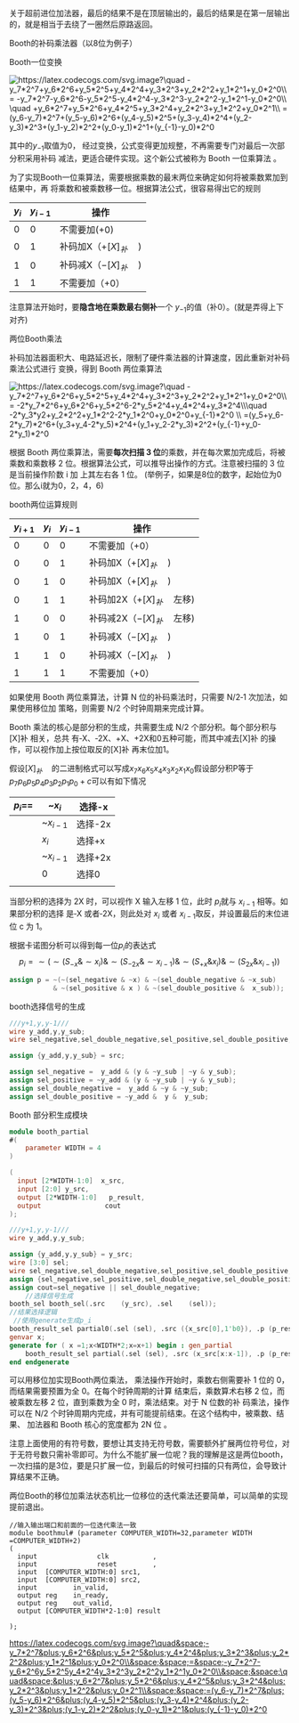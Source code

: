 关于超前进位加法器，最后的结果不是在顶层输出的，最后的结果是在第一层输出的，就是相当于去绕了一圈然后原路返回。

Booth的补码乘法器（以8位为例子）

Booth一位变换

  <img src="https://latex.codecogs.com/svg.image?\quad&space;-y_7*2^7&plus;y_6*2^6&plus;y_5*2^5&plus;y_4*2^4&plus;y_3*2^3&plus;y_2*2^2&plus;y_1*2^1&plus;y_0*2^0\\&space;&space;=&space;-y_7*2^7-y_6*2^6-y_5*2^5-y_4*2^4-y_3*2^3-y_2*2^2-y_1*2^1-y_0*2^0\\&space;&space;\quad&space;&plus;y_6*2^7&plus;y_5*2^6&plus;y_4*2^5&plus;y_3*2^4&plus;y_2*2^3&plus;y_1*2^2&plus;y_0*2^1\\&space;&space;=(y_6-y_7)*2^7&plus;(y_5-y_6)*2^6&plus;(y_4-y_5)*2^5&plus;(y_3-y_4)*2^4&plus;(y_2-y_3)*2^3&plus;(y_1-y_2)*2^2&plus;(y_0-y_1)*2^1&plus;(y_{-1}-y_0)*2^0" title="https://latex.codecogs.com/svg.image?\quad -y_7*2^7+y_6*2^6+y_5*2^5+y_4*2^4+y_3*2^3+y_2*2^2+y_1*2^1+y_0*2^0\\ = -y_7*2^7-y_6*2^6-y_5*2^5-y_4*2^4-y_3*2^3-y_2*2^2-y_1*2^1-y_0*2^0\\ \quad +y_6*2^7+y_5*2^6+y_4*2^5+y_3*2^4+y_2*2^3+y_1*2^2+y_0*2^1\\ =(y_6-y_7)*2^7+(y_5-y_6)*2^6+(y_4-y_5)*2^5+(y_3-y_4)*2^4+(y_2-y_3)*2^3+(y_1-y_2)*2^2+(y_0-y_1)*2^1+(y_{-1}-y_0)*2^0" />  

其中的$y_{-1}$取值为0， 经过变换，公式变得更加规整，不再需要专门对最后一次部分积采用补码 减法，更适合硬件实现。这个新公式被称为 Booth 一位乘算法 。

 为了实现Booth一位乘算法，需要根据乘数的最末两位来确定如何将被乘数累加到结果中，再 将乘数和被乘数移一位。根据算法公式，很容易得出它的规则 

| $y_i$ | $y_{i-1}$ | 操作                     |
| ----- | --------- | ------------------------ |
| 0     | 0         | 不需要加(+0)             |
| 0     | 1         | 补码加X（$+[X]_补\quad$) |
| 1     | 0         | 补码减X（$-[X]_补\quad$) |
| 1     | 1         | 不需要加（+0）           |

 注意算法开始时，要**隐含地在乘数最右侧补**一个 $y_{-1}$的值（补0）。(就是弄得上下对齐)

两位Booth乘法

 补码加法器面积大、电路延迟长，限制了硬件乘法器的计算速度，因此重新对补码乘法公式进行 变换，得到 Booth 两位乘算法 

  <img src="https://latex.codecogs.com/svg.image?\quad&space;-y_7*2^7&plus;y_6*2^6&plus;y_5*2^5&plus;y_4*2^4&plus;y_3*2^3&plus;y_2*2^2&plus;y_1*2^1&plus;y_0*2^0\\&space;&space;=&space;-2*y_7*2^6&plus;y_6*2^6&plus;y_5*2^6-2*y_5*2^4&plus;y_4*2^4&plus;y_3*2^4\\\quad&space;&space;-2*y_3*y2&plus;y_2*2^2&plus;y_1*2^2-2*y_1*2^0&plus;y_0*2^0&plus;y_{-1}*2^0&space;\\&space;&space;=(y_5&plus;y_6-2*y_7)*2^6&plus;(y_3&plus;y_4-2*y_5)*2^4&plus;(y_1&plus;y_2-2*y_3)*2^2&plus;(y_{-1}&plus;y_0-2*y_1)*2^0" title="https://latex.codecogs.com/svg.image?\quad -y_7*2^7+y_6*2^6+y_5*2^5+y_4*2^4+y_3*2^3+y_2*2^2+y_1*2^1+y_0*2^0\\ = -2*y_7*2^6+y_6*2^6+y_5*2^6-2*y_5*2^4+y_4*2^4+y_3*2^4\\\quad -2*y_3*y2+y_2*2^2+y_1*2^2-2*y_1*2^0+y_0*2^0+y_{-1}*2^0 \\ =(y_5+y_6-2*y_7)*2^6+(y_3+y_4-2*y_5)*2^4+(y_1+y_2-2*y_3)*2^2+(y_{-1}+y_0-2*y_1)*2^0" />  

 根据 Booth 两位乘算法，需要**每次扫描 3 位**的乘数，并在每次累加完成后，将被乘数和乘数移 2 位。根据算法公式，可以推导出操作的方式。注意被扫描的 3 位是当前操作阶数 i 加 上其左右各 1 位。 (举例子，如果是8位的数字，起始位为0位。那么i就为0，2，4，6)

booth两位运算规则

| $y_{i+1}$ | $y_i$ | $y_{i-1}$ | 操作                          |
| --------- | ----- | --------- | ----------------------------- |
| 0         | 0     | 0         | 不需要加（+0）                |
| 0         | 0     | 1         | 补码加X（$+[X]_补\quad$)      |
| 0         | 1     | 0         | 补码加X（$+[X]_补\quad$)      |
| 0         | 1     | 1         | 补码加2X（$+[X]_补\quad$左移) |
| 1         | 0     | 0         | 补码减2X（$-[X]_补\quad$左移) |
| 1         | 0     | 1         | 补码减X（$-[X]_补\quad$)      |
| 1         | 1     | 0         | 补码减X（$-[X]_补\quad$)      |
| 1         | 1     | 1         | 不需要加（+0）                |

 如果使用 Booth 两位乘算法，计算 N 位的补码乘法时，只需要 N/2‑1 次加法，如果使用移位加 策略，则需要 N/2 个时钟周期来完成计算。 

 Booth 乘法的核心是部分积的生成，共需要生成 N/2 个部分积。每个部分积与 [X]补 相关，总共 有‑X、‑2X、+X、+2X和0五种可能，而其中减去[X]补 的操作，可以视作加上按位取反的[X]补 再末位加1。  

假设$[X]_补\quad$的二进制格式可以写成$x_7x_6x_5x_4x_3x_2x_1x_0$假设部分积P等于$p_7p_6p_5p_4p_3p_2p_1p_0+c$可以有如下情况

| $p_i$== | ~$x_i$     | 选择-x  |
| ------- | ---------- | ------- |
|         | ~$x_{i-1}$ | 选择-2x |
|         | $x_i$      | 选择+x  |
|         | ~$x_{i-1}$ | 选择+2x |
|         | 0          | 选择0   |
|         |            |         |

 当部分积的选择为 2X 时，可以视作 X 输入左移 1 位，此时 $p_i$就与 $x_{i-1}$ 相等。如果部分积的选择 是‑X 或者‑2X，则此处对 $x_i$ 或者 $x_{i-1}$取反，并设置最后的末位进位 c 为 1。  

根据卡诺图分析可以得到每一位$p_i$的表达式
$$
p_i=\sim (\sim(S_{-x}\& \sim x_i) \& \sim (S_{-2x} \& \sim x_{i-1}) \& \sim (S_{+x} \& x_i) \& \sim (S_{2x} \& x_{i-1}))
$$

```verilog
assign p = ~(~(sel_negative & ~x) & ~(sel_double_negative & ~x_sub) 
           & ~(sel_positive & x ) & ~(sel_double_positive &  x_sub));
```

booth选择信号的生成

```verilog
///y+1,y,y-1///
wire y_add,y,y_sub;
wire sel_negative,sel_double_negative,sel_positive,sel_double_positive;

assign {y_add,y,y_sub} = src;

assign sel_negative =  y_add & (y & ~y_sub | ~y & y_sub);
assign sel_positive = ~y_add & (y & ~y_sub | ~y & y_sub);
assign sel_double_negative =  y_add & ~y & ~y_sub;
assign sel_double_positive = ~y_add &  y &  y_sub;
```

Booth 部分积生成模块

```verilog
module booth_partial
#(
    parameter WIDTH = 4
)

(
  input [2*WIDTH-1:0]  x_src,
  input [2:0] y_src,
  output [2*WIDTH-1:0]   p_result,
  output                cout 
);

///y+1,y,y-1///
wire y_add,y,y_sub;

assign {y_add,y,y_sub} = y_src;
wire [3:0] sel;
wire sel_negative,sel_double_negative,sel_positive,sel_double_positive;
assign {sel_negative,sel_positive,sel_double_negative,sel_double_positive}=sel;
assign cout=sel_negative || sel_double_negative;
    //选择信号生成
booth_sel booth_sel(.src    (y_src), .sel    (sel));
//结果选择逻辑
 //使用generate生成p_i
booth_result_sel partial0(.sel (sel), .src ({x_src[0],1'b0}), .p (p_result[0]));
genvar x;
generate for ( x =1;x<WIDTH*2;x=x+1) begin : gen_partial
    booth_result_sel partial(.sel (sel), .src (x_src[x:x-1]), .p (p_result[x]));
end endgenerate
```



可以用移位加实现Booth两位乘法， 乘法操作开始时，乘数右侧需要补 1 位的 0，而结果需要预置为全 0。在每个时钟周期的计算  结束后，乘数算术右移 2 位，而被乘数左移 2 位，直到乘数为全 0 时，乘法结束。对于 N 位数的补 码乘法，操作可以在 N/2 个时钟周期内完成，并有可能提前结束。在这个结构中，被乘数、结果、 加法器和 Booth 核心的宽度都为 2N 位 。

注意上面使用的有符号数，要想让其支持无符号数，需要额外扩展两位符号位，对于无符号数只需补零即可。为什么不能扩展一位呢？我的理解是这是两位booth，一次扫描的是3位，要是只扩展一位，到最后的时候可扫描的只有两位，会导致计算结果不正确。

两位Booth的移位加乘法状态机比一位移位的迭代乘法还要简单，可以简单的实现提前退出。

```
//输入输出端口和前面的一位迭代乘法一致
module boothmul# (parameter COMPUTER_WIDTH=32,parameter WIDTH =COMPUTER_WIDTH+2)
(
  input               clk           ,
  input               reset         ,
  input  [COMPUTER_WIDTH:0] src1,
  input  [COMPUTER_WIDTH:0] src2,
  input         in_valid,
  output reg    in_ready,
  output reg    out_valid,
  output [COMPUTER_WIDTH*2-1:0] result

);
```

 https://latex.codecogs.com/svg.image?\quad&space;-y_7*2^7&plus;y_6*2^6&plus;y_5*2^5&plus;y_4*2^4&plus;y_3*2^3&plus;y_2*2^2&plus;y_1*2^1&plus;y_0*2^0\\&space;&space;=&space;-y_7*2^7-y_6*2^6y_5*2^5y_4*2^4y_3*2^3y_2*2^2y_1*2^1y_0*2^0\\&space;&space;\quad&space;&plus;y_6*2^7&plus;y_5*2^6&plus;y_4*2^5&plus;y_3*2^4&plus;y_2*2^3&plus;y_1*2^2&plus;y_0*2^1\\&space;&space;=(y_6-y_7)*2^7&plus;(y_5-y_6)*2^6&plus;(y_4-y_5)*2^5&plus;(y_3-y_4)*2^4&plus;(y_2-y_3)*2^3&plus;(y_1-y_2)*2^2&plus;(y_0-y_1)*2^1&plus;(y_{-1}-y_0)*2^0 